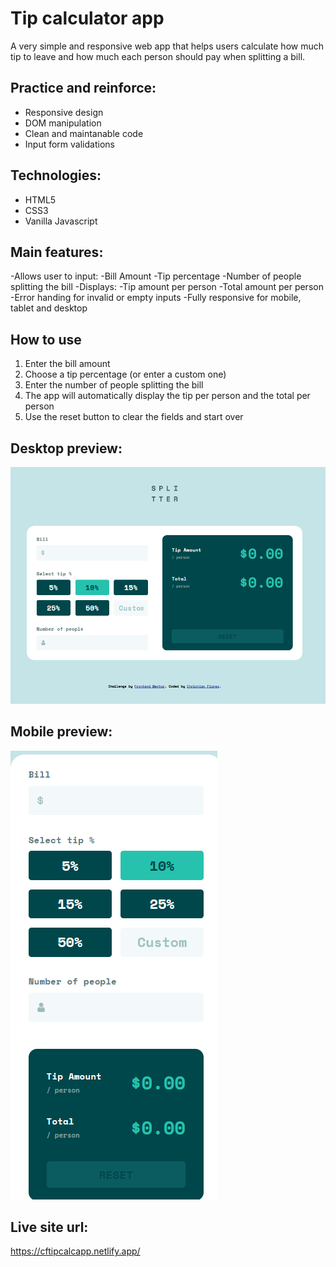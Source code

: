 # Tip calculator app

A very simple and responsive web app that helps users calculate how much tip to leave and how much each person should pay when splitting a bill.

## Practice and reinforce:
- Responsive design
- DOM manipulation
- Clean and maintanable code
- Input form validations

## Technologies:
- HTML5
- CSS3
- Vanilla Javascript


## Main features:
-Allows user to input:
    -Bill Amount
    -Tip percentage
    -Number of people splitting the bill
-Displays:
    -Tip amount per person
    -Total amount per person
-Error handing for invalid or empty inputs
-Fully responsive for mobile, tablet and desktop

## How to use
1. Enter the bill amount
2. Choose a tip percentage (or enter a custom one)
3. Enter the number of people splitting the bill
4. The app will automatically display the tip per person and the total per person
5. Use the reset button to clear the fields and start over

## **Desktop preview:**
![Screenshot](./preview/desktop-preview.png)

## **Mobile preview:**
![Screenshot](./preview/mobile-preview.png)

## Live site url:
https://cftipcalcapp.netlify.app/